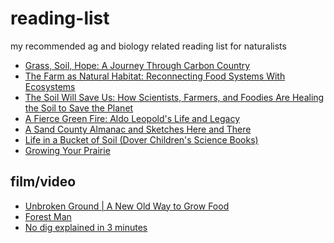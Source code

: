 # reading-list
 my recommended ag and biology related reading list for naturalists
  * <a target="_blank" href="https://www.amazon.com/gp/product/1603585451/ref=as_li_tl?ie=UTF8&camp=1789&creative=9325&creativeASIN=1603585451&linkCode=as2&tag=kpowz-20&linkId=71ae951e02649318279584706e0b7f2e">Grass, Soil, Hope: A Journey Through Carbon Country</a><img src="//ir-na.amazon-adsystem.com/e/ir?t=kpowz-20&l=am2&o=1&a=1603585451" width="1" height="1" border="0" alt="" style="border:none !important; margin:0px !important;" />
  * <a target="_blank" href="https://www.amazon.com/gp/product/1559638478/ref=as_li_tl?ie=UTF8&camp=1789&creative=9325&creativeASIN=1559638478&linkCode=as2&tag=kpowz-20&linkId=19dabf43dd7a358ba0c81f797c0be3b0">The Farm as Natural Habitat: Reconnecting Food Systems With Ecosystems</a><img src="//ir-na.amazon-adsystem.com/e/ir?t=kpowz-20&l=am2&o=1&a=1559638478" width="1" height="1" border="0" alt="" style="border:none !important; margin:0px !important;" />
  * <a target="_blank" href="https://www.amazon.com/gp/product/1609615549/ref=as_li_tl?ie=UTF8&camp=1789&creative=9325&creativeASIN=1609615549&linkCode=as2&tag=kpowz-20&linkId=ac5cc6cf8389c4afb3e3065f909a195e">The Soil Will Save Us: How Scientists, Farmers, and Foodies Are Healing the Soil to Save the Planet</a><img src="//ir-na.amazon-adsystem.com/e/ir?t=kpowz-20&l=am2&o=1&a=1609615549" width="1" height="1" border="0" alt="" style="border:none !important; margin:0px !important;" />
  * <a target="_blank" href="https://www.amazon.com/gp/product/019996503X/ref=as_li_tl?ie=UTF8&camp=1789&creative=9325&creativeASIN=019996503X&linkCode=as2&tag=kpowz-20&linkId=f57d166ba9d9b51903dcff048c3816d2">A Fierce Green Fire: Aldo Leopold's Life and Legacy</a><img src="//ir-na.amazon-adsystem.com/e/ir?t=kpowz-20&l=am2&o=1&a=019996503X" width="1" height="1" border="0" alt="" style="border:none !important; margin:0px !important;" />
  * <a target="_blank" href="https://www.amazon.com/gp/product/0195007778/ref=as_li_tl?ie=UTF8&camp=1789&creative=9325&creativeASIN=0195007778&linkCode=as2&tag=kpowz-20&linkId=d0c0ddb220383d44c4f74ad2aecca12b">A Sand County Almanac and Sketches Here and There</a><img src="//ir-na.amazon-adsystem.com/e/ir?t=kpowz-20&l=am2&o=1&a=0195007778" width="1" height="1" border="0" alt="" style="border:none !important; margin:0px !important;" />
  * <a target="_blank" href="https://www.amazon.com/gp/product/0486410579/ref=as_li_tl?ie=UTF8&camp=1789&creative=9325&creativeASIN=0486410579&linkCode=as2&tag=kpowz-20&linkId=6f7173d1f3517f560029e460739ea65c">Life in a Bucket of Soil (Dover Children's Science Books)</a><img src="//ir-na.amazon-adsystem.com/e/ir?t=kpowz-20&l=am2&o=1&a=0486410579" width="1" height="1" border="0" alt="" style="border:none !important; margin:0px !important;" />
  * <a target="_blank" href="https://www.prairiemoon.com/PDF/growing-your-prairie.pdf">Growing Your Prairie</a>
 
 ## film/video
  * <a target="_blank" href="https://www.youtube.com/watch?v=3Ezkp7Cteys&t=931s">Unbroken Ground | A New Old Way to Grow Food</a>
 * <a target="_blank" href="https://www.youtube.com/watch?v=HkZDSqyE1do">Forest Man</a>
 * <a target="_blank" href="https://www.youtube.com/watch?v=VJhGIrqKs1k&t=20s">No dig explained in 3 minutes</a>

